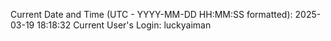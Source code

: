 Current Date and Time (UTC - YYYY-MM-DD HH:MM:SS formatted): 2025-03-19 18:18:32
Current User's Login: luckyaiman
